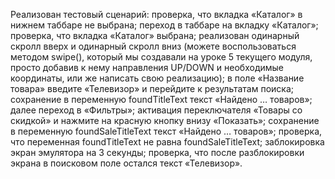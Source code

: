 Реализован тестовый сценарий:
проверка, что вкладка «Каталог» в нижнем таббаре не выбрана;
переход в таббаре на вкладку «Каталог»;
проверка, что вкладка «Каталог» выбрана;
реализован одинарный скролл вверх и одинарный скролл вниз (можете воспользоваться методом swipe(), который мы создавали на уроке 5 текущего модуля, просто добавив к нему направления UP/DOWN и необходимые координаты, или же написать свою реализацию);
в поле «Название товара» введите «Телевизор» и перейдите к результатам поиска;
сохранение в переменную foundTitleText текст «Найдено … товаров»;
далее переход в «Фильтры»;
активация переключателя «Товары со скидкой» и нажмите на красную кнопку внизу «Показать»;
сохранение в переменную foundSaleTitleText текст «Найдено … товаров»;
проверка, что переменная foundTitleText не равна foundSaleTitleText;
заблокировка экран эмулятора на 3 секунды;
проверка, что после разблокировки экрана в поисковом поле остался текст «Телевизор».
